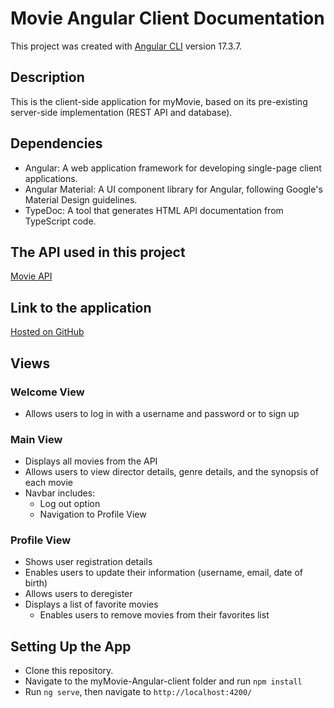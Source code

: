 # Movie Angular Client Documentation

This project was created with [Angular CLI](https://github.com/angular/angular-cli) version 17.3.7.

## Description
This is the client-side application for myMovie, based on its pre-existing server-side implementation (REST API and database).

## Dependencies
* Angular: A web application framework for developing single-page client applications.
* Angular Material: A UI component library for Angular, following Google's Material Design guidelines.
* TypeDoc: A tool that generates HTML API documentation from TypeScript code.

## The API used in this project
[Movie API](https://github.com/yougrom/myflix)

## Link to the application
[Hosted on GitHub](https://yougrom.github.io/myFlix-Angular-client/welcome)

## Views
### Welcome View
* Allows users to log in with a username and password or to sign up

### Main View
* Displays all movies from the API
* Allows users to view director details, genre details, and the synopsis of each movie
* Navbar includes:
    * Log out option
    * Navigation to Profile View

### Profile View
* Shows user registration details
* Enables users to update their information (username, email, date of birth)
* Allows users to deregister
* Displays a list of favorite movies
    * Enables users to remove movies from their favorites list

## Setting Up the App
* Clone this repository.
* Navigate to the myMovie-Angular-client folder and run `npm install`
* Run `ng serve`, then navigate to `http://localhost:4200/`
